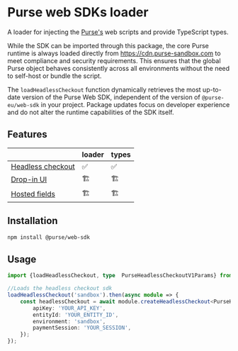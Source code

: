 # Purse web SDKs loader

A loader for injecting the [Purse's](https://docs.purse.tech/docs/integrate/purse-checkout/integration-mode) web scripts
and provide TypeScript types.

While the SDK can be imported through this package, the core Purse runtime is always loaded directly
from https://cdn.purse-sandbox.com to meet compliance and security requirements. This ensures that the global Purse
object behaves consistently across all environments without the need to self-host or bundle the script.

The `loadHeadlessCheckout` function dynamically retrieves the most up-to-date version of the Purse Web SDK, independent
of the version of `@purse-eu/web-sdk` in your project. Package updates focus on developer experience and do not alter
the runtime capabilities of the SDK itself.

## Features

|                                                                                                           | loader                  | types                   |
|-----------------------------------------------------------------------------------------------------------|-------------------------|-------------------------|
| [Headless checkout](https://docs.purse.tech/docs/integrate/purse-checkout/headless-checkout/how-to-build) | :white_check_mark:      | :white_check_mark:      |
| [Drop-in UI](https://docs.purse.tech/docs/integrate/purse-checkout/widget-v3)                             | :building_construction: | :building_construction: |
| [Hosted fields](https://docs.purse.tech/docs/integrate/purse-checkout/hosted-fields)                      | :building_construction: | :building_construction: |

## Installation

```bash
npm install @purse/web-sdk
```

## Usage

```ts
import {loadHeadlessCheckout, type  PurseHeadlessCheckoutV1Params} from '@purse/web-sdk';

//Loads the headless checkout sdk
loadHeadlessCheckout('sandbox').then(async module => {
    const headlessCheckout = await module.createHeadlessCheckout<PurseHeadlessCheckoutV1Params>({
        apiKey: 'YOUR_API_KEY',
        entityId: 'YOUR_ENTITY_ID',
        environment: 'sandbox',
        paymentSession: 'YOUR_SESSION',
    });
});
```
